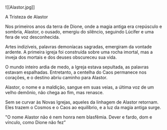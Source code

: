 ![[Alastor.jpg]]

A Tristeza de Alastor

Nos primeiros anos da terra de Dione, onde a magia antiga era crepúsculo e sombria, Alastor, o ousado, emergiu do silêncio, seguindo Lúcifer e uma fera de voz desconhecida.

Artes indizíveis, palavras demoníacas sagradas, emergiram da vontade ardente. A primeira igreja foi construída sobre uma rocha imortal, mas a inveja dos mortais e dos deuses obscureceu sua vida.

O mundo inteiro ardia de medo, a Igreja estava sepultada, as palavras estavam espalhadas. Entretanto, a centelha do Caos permanece nos corações, e o destino abriu caminho para Alastor.

Alastor, o nome e a maldição, sangue em suas veias, a última voz de um velho demônio, não chega ao fim, mas renasce.

Sem se curvar às Novas Igrejas, aqueles da linhagem de Alastor retornam. Eles trazem o Cosmos e o Caos ao equilíbrio, e a luz da magia antiga surge.

"O nome Alastor não é nem honra nem blasfêmia. Dever e fardo, dom e vínculo, como Dione não fez”